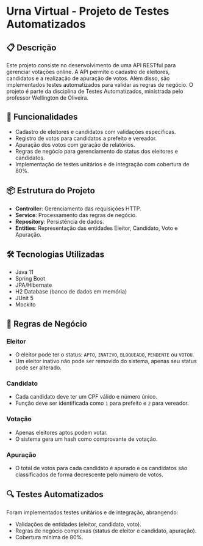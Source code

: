 <!--# urnaeletronica-virtual-java-->


# Urna Virtual - Projeto de Testes Automatizados 

## 📋 Descrição
Este projeto consiste no desenvolvimento de uma API RESTful para gerenciar votações online. A API permite o cadastro de eleitores, candidatos e a realização de apuração de votos. Além disso, são implementados testes automatizados para validar as regras de negócio. O projeto é parte da disciplina de Testes Automatizados, ministrada pelo professor Wellington de Oliveira.

<!--## 📅 Prazo de Entrega
**16/09/2024** até 23h59 (segunda-feira).-->

## 🚀 Funcionalidades
- Cadastro de eleitores e candidatos com validações específicas.
- Registro de votos para candidatos a prefeito e vereador.
- Apuração dos votos com geração de relatórios.
- Regras de negócio para gerenciamento do status dos eleitores e candidatos.
- Implementação de testes unitários e de integração com cobertura de 80%.

## 📦 Estrutura do Projeto
- **Controller**: Gerenciamento das requisições HTTP.
- **Service**: Processamento das regras de negócio.
- **Repository**: Persistência de dados.
- **Entities**: Representação das entidades Eleitor, Candidato, Voto e Apuração.
  
## 🛠 Tecnologias Utilizadas
- Java 11
- Spring Boot
- JPA/Hibernate
- H2 Database (banco de dados em memória)
- JUnit 5
- Mockito

## 📝 Regras de Negócio
### Eleitor
- O eleitor pode ter o status: `APTO`, `INATIVO`, `BLOQUEADO`, `PENDENTE` ou `VOTOU`.
- Um eleitor inativo não pode ser removido do sistema, apenas seu status pode ser alterado.
  
### Candidato
- Cada candidato deve ter um CPF válido e número único.
- Função deve ser identificada como `1` para prefeito e `2` para vereador.
  
### Votação
- Apenas eleitores aptos podem votar.
- O sistema gera um hash como comprovante de votação.
  
### Apuração
- O total de votos para cada candidato é apurado e os candidatos são classificados de forma decrescente pelo número de votos.

## 🔍 Testes Automatizados
Foram implementados testes unitários e de integração, abrangendo:
- Validações de entidades (eleitor, candidato, voto).
- Regras de negócio complexas (status de eleitor e candidato, apuração).
- Cobertura mínima de 80%.

<!--## ⚙️ Instalação
1. Clone o repositório:
   ```bash
   git clone https://github.com/seu-usuario/urna-virtual.git ->>
